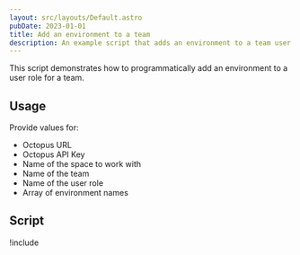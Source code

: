 ```yaml
---
layout: src/layouts/Default.astro
pubDate: 2023-01-01
title: Add an environment to a team
description: An example script that adds an environment to a team user role.
---
```


This script demonstrates how to programmatically add an environment to a user role for a team.

## Usage

Provide values for:

- Octopus URL
- Octopus API Key
- Name of the space to work with
- Name of the team
- Name of the user role
- Array of environment names

## Script

!include <add-environment-to-team-scripts>
